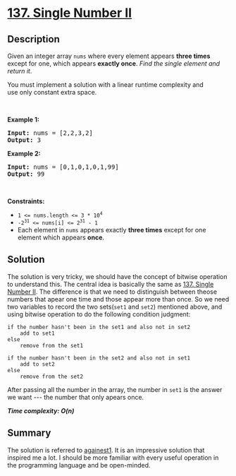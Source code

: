 # [137. Single Number II](https://leetcode.com/problems/single-number-ii/)

## Description

<div class="content__u3I1 question-content__JfgR"><div><p>Given an integer array <code>nums</code> where&nbsp;every element appears <strong>three times</strong> except for one, which appears <strong>exactly once</strong>. <em>Find the single element and return it</em>.</p>

<p>You must&nbsp;implement a solution with a linear runtime complexity and use&nbsp;only constant&nbsp;extra space.</p>

<p>&nbsp;</p>
<p><strong>Example 1:</strong></p>
<pre><strong>Input:</strong> nums = [2,2,3,2]
<strong>Output:</strong> 3
</pre><p><strong>Example 2:</strong></p>
<pre><strong>Input:</strong> nums = [0,1,0,1,0,1,99]
<strong>Output:</strong> 99
</pre>
<p>&nbsp;</p>
<p><strong>Constraints:</strong></p>

<ul>
	<li><code>1 &lt;= nums.length &lt;= 3 * 10<sup>4</sup></code></li>
	<li><code>-2<sup>31</sup> &lt;= nums[i] &lt;= 2<sup>31</sup> - 1</code></li>
	<li>Each element in <code>nums</code> appears exactly <strong>three times</strong> except for one element which appears <strong>once</strong>.</li>
</ul>
</div></div>

## Solution
The solution is very tricky, we should have the concept of bitwise operation to understand this. The central idea is basically the same as [137. Single Number II](https://github.com/BlueBug12/LeetCode-Solution/tree/master/%230136_SingleNumber). The difference is that we need to distinguish between theose numbers that apear one time and those appear more than once. So we need two variables to record the two sets(`set1` and `set2`) mentioned above, and using bitwise operation to do the following condition judgment:
```
if the number hasn't been in the set1 and also not in set2
    add to set1
else
    remove from the set1

if the number hasn't been in the set2 and also not in set1
    add to set2
else
    remove from the set2
```
After passing all the number in the array, the number in `set1` is the answer we want --- the number that only apears once.

_**Time complexity: O(n)**_

## Summary
The solution is referred to [againest1](https://leetcode.com/problems/single-number-ii/discuss/43294/Challenge-me-thx). It is an impressive solution that inspired me a lot. I should be more familiar with every useful operation in the programming language and be open-minded.
